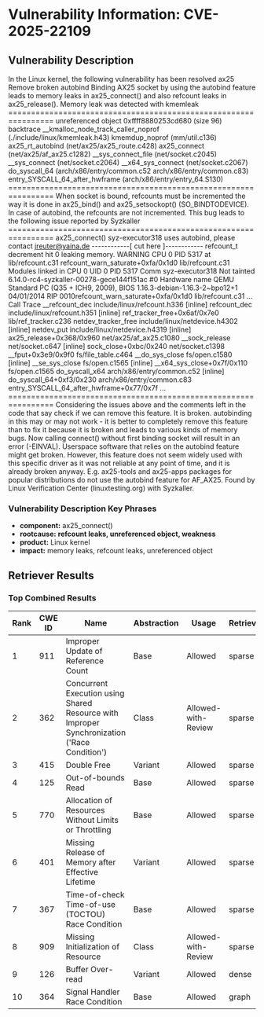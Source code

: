 # Vulnerability Information: CVE-2025-22109

## Vulnerability Description
In the Linux kernel, the following vulnerability has been resolved ax25 Remove broken autobind Binding AX25 socket by using the autobind feature leads to memory leaks in ax25_connect() and also refcount leaks in ax25_release(). Memory leak was detected with kmemleak ================================================================ unreferenced object 0xffff8880253cd680 (size 96) backtrace __kmalloc_node_track_caller_noprof (./include/linux/kmemleak.h43) kmemdup_noprof (mm/util.c136) ax25_rt_autobind (net/ax25/ax25_route.c428) ax25_connect (net/ax25/af_ax25.c1282) __sys_connect_file (net/socket.c2045) __sys_connect (net/socket.c2064) __x64_sys_connect (net/socket.c2067) do_syscall_64 (arch/x86/entry/common.c52 arch/x86/entry/common.c83) entry_SYSCALL_64_after_hwframe (arch/x86/entry/entry_64.S130) ================================================================ When socket is bound, refcounts must be incremented the way it is done in ax25_bind() and ax25_setsockopt() (SO_BINDTODEVICE). In case of autobind, the refcounts are not incremented. This bug leads to the following issue reported by Syzkaller ================================================================ ax25_connect() syz-executor318 uses autobind, please contact jreuter@yaina.de ------------[ cut here ]------------ refcount_t decrement hit 0 leaking memory. WARNING CPU 0 PID 5317 at lib/refcount.c31 refcount_warn_saturate+0xfa/0x1d0 lib/refcount.c31 Modules linked in CPU 0 UID 0 PID 5317 Comm syz-executor318 Not tainted 6.14.0-rc4-syzkaller-00278-gece144f151ac #0 Hardware name QEMU Standard PC (Q35 + ICH9, 2009), BIOS 1.16.3-debian-1.16.3-2~bpo12+1 04/01/2014 RIP 0010refcount_warn_saturate+0xfa/0x1d0 lib/refcount.c31 ... Call Trace __refcount_dec include/linux/refcount.h336 [inline] refcount_dec include/linux/refcount.h351 [inline] ref_tracker_free+0x6af/0x7e0 lib/ref_tracker.c236 netdev_tracker_free include/linux/netdevice.h4302 [inline] netdev_put include/linux/netdevice.h4319 [inline] ax25_release+0x368/0x960 net/ax25/af_ax25.c1080 __sock_release net/socket.c647 [inline] sock_close+0xbc/0x240 net/socket.c1398 __fput+0x3e9/0x9f0 fs/file_table.c464 __do_sys_close fs/open.c1580 [inline] __se_sys_close fs/open.c1565 [inline] __x64_sys_close+0x7f/0x110 fs/open.c1565 do_syscall_x64 arch/x86/entry/common.c52 [inline] do_syscall_64+0xf3/0x230 arch/x86/entry/common.c83 entry_SYSCALL_64_after_hwframe+0x77/0x7f ... ================================================================ Considering the issues above and the comments left in the code that say check if we can remove this feature. It is broken. autobinding in this may or may not work - it is better to completely remove this feature than to fix it because it is broken and leads to various kinds of memory bugs. Now calling connect() without first binding socket will result in an error (-EINVAL). Userspace software that relies on the autobind feature might get broken. However, this feature does not seem widely used with this specific driver as it was not reliable at any point of time, and it is already broken anyway. E.g. ax25-tools and ax25-apps packages for popular distributions do not use the autobind feature for AF_AX25. Found by Linux Verification Center (linuxtesting.org) with Syzkaller.

### Vulnerability Description Key Phrases
- **component:** ax25_connect()
- **rootcause:** **refcount leaks, unreferenced object, weakness**
- **product:** Linux kernel
- **impact:** memory leaks, refcount leaks, unreferenced object

## Retriever Results

### Top Combined Results

| Rank | CWE ID | Name | Abstraction | Usage  | Retrievers | Individual Scores |
|------|--------|------|-------------|-------|------------|-------------------|
| 1 | 911 | Improper Update of Reference Count | Base | Allowed | sparse | 1.348 |
| 2 | 362 | Concurrent Execution using Shared Resource with Improper Synchronization ('Race Condition') | Class | Allowed-with-Review | sparse | 1.318 |
| 3 | 415 | Double Free | Variant | Allowed | sparse | 1.307 |
| 4 | 125 | Out-of-bounds Read | Base | Allowed | sparse | 1.276 |
| 5 | 770 | Allocation of Resources Without Limits or Throttling | Base | Allowed | sparse | 1.270 |
| 6 | 401 | Missing Release of Memory after Effective Lifetime | Variant | Allowed | sparse | 1.251 |
| 7 | 367 | Time-of-check Time-of-use (TOCTOU) Race Condition | Base | Allowed | sparse | 1.251 |
| 8 | 909 | Missing Initialization of Resource | Class | Allowed-with-Review | sparse | 1.239 |
| 9 | 126 | Buffer Over-read | Variant | Allowed | dense | 0.522 |
| 10 | 364 | Signal Handler Race Condition | Base | Allowed | graph | 0.003 |

